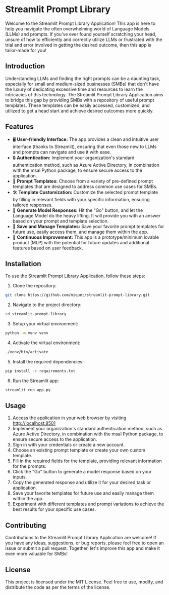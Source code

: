 # Streamlit Prompt Library
Welcome to the Streamlit Prompt Library Application! This app is here to help you navigate the often overwhelming world of Language Models (LLMs) and prompts. If you've ever found yourself scratching your head, unsure of how to efficiently and correctly utilize LLMs or frustrated with the trial and error involved in getting the desired outcome, then this app is tailor-made for you!

## Introduction
Understanding LLMs and finding the right prompts can be a daunting task, especially for small and medium-sized businesses (SMBs) that don't have the luxury of dedicating excessive time and resources to learn the intricacies of this technology. The Streamlit Prompt Library Application aims to bridge this gap by providing SMBs with a repository of useful prompt templates. These templates can be easily accessed, customized, and utilized to get a head start and achieve desired outcomes more quickly.

## Features
- 🖥️ **User-friendly Interface:** The app provides a clean and intuitive user interface (thanks to Streamlit), ensuring that even those new to LLMs and prompts can navigate and use it with ease.
- 🔒 **Authentication:** Implement your organization's standard authentication method, such as Azure Active Directory, in combination with the msal Python package, to ensure secure access to the application.
- 📝 **Prompt Templates:** Choose from a variety of pre-defined prompt templates that are designed to address common use cases for SMBs.
- 🛠️ **Template Customization:** Customize the selected prompt template by filling in relevant fields with your specific information, ensuring tailored responses.
- 🚀 **Generate Model Responses:** Hit the "Go" button, and let the Language Model do the heavy lifting. It will provide you with an answer based on your prompt and template selection.
- 💾 **Save and Manage Templates:** Save your favorite prompt templates for future use, easily access them, and manage them within the app.
- 🔄 **Continuous Improvement:** This app is a prototype/minimum lovable product (MLP) with the potential for future updates and additional features based on user feedback.

## Installation
To use the Streamlit Prompt Library Application, follow these steps:

1. Clone the repository:

```bash
git clone https://github.com/niquet/streamlit-prompt-library.git
```

2. Navigate to the project directory:

```bash
cd streamlit-prompt-library
```

3. Setup your virtual environment:

```bash
python -m venv venv
```

4. Activate the virtual environment:

```bash
./venv/bin/activate
```

5. Install the required dependencies:

```bash
pip install -r requirements.txt
```

6. Run the Streamlit app:

```bash
streamlit run app.py
```

## Usage
1. Access the application in your web browser by visiting [http://localhost:8501](http://localhost:8501)
2. Implement your organization's standard authentication method, such as Azure Active Directory, in combination with the msal Python package, to ensure secure access to the application.
3. Sign in with your credentials or create a new account.
4. Choose an existing prompt template or create your own custom template.
5. Fill in the required fields for the template, providing relevant information for the prompts.
6. Click the "Go" button to generate a model response based on your inputs.
7. Copy the generated response and utilize it for your desired task or application.
8. Save your favorite templates for future use and easily manage them within the app.
9. Experiment with different templates and prompt variations to achieve the best results for your specific use cases.

## Contributing
Contributions to the Streamlit Prompt Library Application are welcome! If you have any ideas, suggestions, or bug reports, please feel free to open an issue or submit a pull request. Together, let's improve this app and make it even more valuable for SMBs!

## License
This project is licensed under the MIT License. Feel free to use, modify, and distribute the code as per the terms of the license.